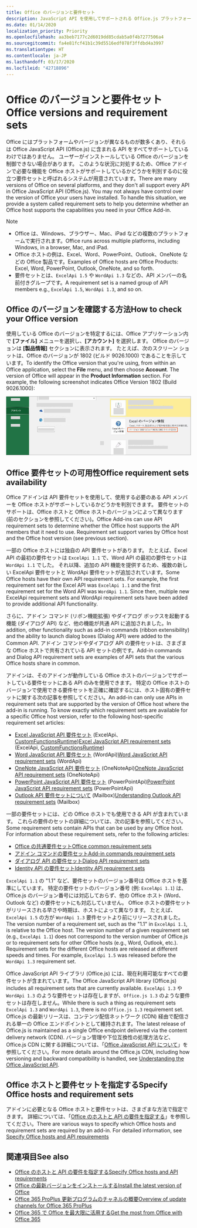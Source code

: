 ```yaml
---
title: Office のバージョンと要件セット
description: JavaScript API を使用してサポートされる Office.js プラットフォーム
ms.date: 01/14/2020
localization_priority: Priority
ms.openlocfilehash: aa3beb7177c2d6019dd85cdab5a0f4b7277506a4
ms.sourcegitcommit: fa4e81fcf41b1c39d5516edf078f3ffdbd4a3997
ms.translationtype: HT
ms.contentlocale: ja-JP
ms.lasthandoff: 03/17/2020
ms.locfileid: "42718896"
---
```

# <a name="office-versions-and-requirement-sets"></a><span data-ttu-id="56f24-103">Office のバージョンと要件セット</span><span class="sxs-lookup"><span data-stu-id="56f24-103">Office versions and requirement sets</span></span>

<span data-ttu-id="56f24-p101">Office にはプラットフォームやバージョンが異なるものが数多くあり、それらは Office JavaScript API (Office.js) に含まれる API をすべてサポートしているわけではありません。 ユーザーがインストールしている Office のバージョンを制御できない場合があります。  このような状況に対処するため、Office アドインで必要な機能を Office ホストがサポートしているかどうかを判別するのに役立つ要件セットと呼ばれるシステムが用意されています。</span><span class="sxs-lookup"><span data-stu-id="56f24-p101">There are many versions of Office on several platforms, and they don't all support every API in Office JavaScript API (Office.js). You may not always have control over the version of Office your users have installed.  To handle this situation, we provide a system called requirement sets to help you determine whether an Office host supports the capabilities you need in your Office Add-in.</span></span> 

> [!NOTE]
> - <span data-ttu-id="56f24-107">Office は、Windows、ブラウザー、Mac、iPad などの複数のプラットフォームで実行されます。</span><span class="sxs-lookup"><span data-stu-id="56f24-107">Office runs across multiple platforms, including Windows, in a browser, Mac, and iPad.</span></span>
> - <span data-ttu-id="56f24-108">Office ホストの例は、Excel、Word、PowerPoint、Outlook、OneNote などの Office 製品です。</span><span class="sxs-lookup"><span data-stu-id="56f24-108">Examples of Office hosts are Office Products: Excel, Word, PowerPoint, Outlook, OneNote, and so forth.</span></span>  
> - <span data-ttu-id="56f24-109">要件セットとは、`ExcelApi 1.5` や `WordApi 1.3` などの、API メンバーの名前付きグループです。</span><span class="sxs-lookup"><span data-stu-id="56f24-109">A requirement set is a named group of API members e.g., `ExcelApi 1.5`, `WordApi 1.3`, and so on.</span></span>  

## <a name="how-to-check-your-office-version"></a><span data-ttu-id="56f24-110">Office のバージョンを確認する方法</span><span class="sxs-lookup"><span data-stu-id="56f24-110">How to check your Office version</span></span>

<span data-ttu-id="56f24-p102">使用している Office のバージョンを特定するには、Office アプリケーション内で **[ファイル]** メニューを選択し、**[アカウント]** を選択します。 Office のバージョンは **[製品情報]** セクションに表示されます。 たとえば、次のスクリーン ショットは、Office のバージョンが 1802 (ビルド 9026.1000) であることを示しています。</span><span class="sxs-lookup"><span data-stu-id="56f24-p102">To identify the Office version that you're using, from within an Office application, select the **File** menu, and then choose **Account**. The version of Office will appear in the **Product Information** section. For example, the following screenshot indicates Office Version 1802 (Build 9026.1000):</span></span>

![Office のバージョン確認](../images/office-version.png)

## <a name="office-requirement-sets-availability"></a><span data-ttu-id="56f24-115">Office 要件セットの可用性</span><span class="sxs-lookup"><span data-stu-id="56f24-115">Office requirement sets availability</span></span>

<span data-ttu-id="56f24-p103">Office アドインは API 要件セットを使用して、使用する必要のある API メンバーを Office ホストがサポートしているかどうかを判別できます。 要件セットのサポートは、Office ホストと Office ホストのバージョンによって異なります (前のセクションを参照してください)。</span><span class="sxs-lookup"><span data-stu-id="56f24-p103">Office Add-ins can use API requirement sets to determine whether the Office host supports the API members that it need to use. Requirement set support varies by Office host and the Office host version (see previous section).</span></span>

<span data-ttu-id="56f24-p104">一部の Office ホストには独自の API 要件セットがあります。 たとえば、Excel API の最初の要件セットは `ExcelApi 1.1` で、Word API の最初の要件セットは `WordApi 1.1` でした。 それ以降、追加の API 機能を提供するため、複数の新しい ExcelApi 要件セットと WordApi 要件セットが追加されています。</span><span class="sxs-lookup"><span data-stu-id="56f24-p104">Some Office hosts have their own API requirement sets. For example, the first requirement set for the Excel API was `ExcelApi 1.1` and the first requirement set for the Word API was `WordApi 1.1`. Since then, multiple new ExcelApi requirement sets and WordApi requirement sets have been added to provide additional API functionality.</span></span>

<span data-ttu-id="56f24-121">さらに、アドイン コマンド (リボン機能拡張) やダイアログ ボックスを起動する機能 (ダイアログ API) など、他の機能が共通 API に追加されました。</span><span class="sxs-lookup"><span data-stu-id="56f24-121">In addition, other functionality such as add-in commands (ribbon extensibility) and the ability to launch dialog boxes (Dialog API) were added to the Common API.</span></span> <span data-ttu-id="56f24-122">アドイン コマンドやダイアログ API の要件セットは、さまざまな Office ホストで共有されている API セットの例です。</span><span class="sxs-lookup"><span data-stu-id="56f24-122">Add-in commands and Dialog API requirement sets are examples of API sets that the various Office hosts share in common.</span></span>

<span data-ttu-id="56f24-p106">アドインは、そのアドインが動作している Office ホストのバージョンでサポートしている要件セットにある API のみを使用できます。 特定の Office ホストのバージョンで使用できる要件セットを正確に確認するには、ホスト固有の要件セットに関する次の記事を参照してください。</span><span class="sxs-lookup"><span data-stu-id="56f24-p106">An add-in can only use APIs in requirement sets that are supported by the version of Office host where the add-in is running. To know exactly which requirement sets are available for a specific Office host version, refer to the following host-specific requirement set articles:</span></span>

- <span data-ttu-id="56f24-125">[Excel JavaScript API 要件セット](../reference/requirement-sets/excel-api-requirement-sets.md) (ExcelApi、[CustomFunctionsRuntime](../excel/custom-functions-architecture.md))</span><span class="sxs-lookup"><span data-stu-id="56f24-125">[Excel JavaScript API requirement sets](../reference/requirement-sets/excel-api-requirement-sets.md) (ExcelApi, [CustomFunctionsRuntime](../excel/custom-functions-architecture.md))</span></span>
- <span data-ttu-id="56f24-126">[Word JavaScript API 要件セット](../reference/requirement-sets/word-api-requirement-sets.md) (WordApi)</span><span class="sxs-lookup"><span data-stu-id="56f24-126">[Word JavaScript API requirement sets](../reference/requirement-sets/word-api-requirement-sets.md) (WordApi)</span></span>
- <span data-ttu-id="56f24-127">[OneNote JavaScript API 要件セット](../reference/requirement-sets/onenote-api-requirement-sets.md) (OneNoteApi)</span><span class="sxs-lookup"><span data-stu-id="56f24-127">[OneNote JavaScript API requirement sets](../reference/requirement-sets/onenote-api-requirement-sets.md) (OneNoteApi)</span></span>
- <span data-ttu-id="56f24-128">[PowerPoint JavaScript API 要件セット](../reference/requirement-sets/powerpoint-api-requirement-sets.md) (PowerPointApi)</span><span class="sxs-lookup"><span data-stu-id="56f24-128">[PowerPoint JavaScript API requirement sets](../reference/requirement-sets/powerpoint-api-requirement-sets.md) (PowerPointApi)</span></span>
- <span data-ttu-id="56f24-129">[Outlook API 要件セットについて](../reference/requirement-sets/outlook-api-requirement-sets.md) (Mailbox)</span><span class="sxs-lookup"><span data-stu-id="56f24-129">[Understanding Outlook API requirement sets](../reference/requirement-sets/outlook-api-requirement-sets.md) (Mailbox)</span></span>

<span data-ttu-id="56f24-p107">一部の要件セットには、どの Office ホストでも使用できる API が含まれています。 これらの要件のセットの詳細については、次の記事を参照してください。</span><span class="sxs-lookup"><span data-stu-id="56f24-p107">Some requirement sets contain APIs that can be used by any Office host. For information about these requirement sets, refer to the following articles:</span></span>

- [<span data-ttu-id="56f24-132">Office の共通要件セット</span><span class="sxs-lookup"><span data-stu-id="56f24-132">Office common requirement sets</span></span>](../reference/requirement-sets/office-add-in-requirement-sets.md)
- [<span data-ttu-id="56f24-133">アドイン コマンドの要件セット</span><span class="sxs-lookup"><span data-stu-id="56f24-133">Add-in commands requirement sets</span></span>](../reference/requirement-sets/add-in-commands-requirement-sets.md)
- [<span data-ttu-id="56f24-134">ダイアログ API の要件セット</span><span class="sxs-lookup"><span data-stu-id="56f24-134">Dialog API requirement sets</span></span>](../reference/requirement-sets/dialog-api-requirement-sets.md)
- [<span data-ttu-id="56f24-135">Identity API の要件セット</span><span class="sxs-lookup"><span data-stu-id="56f24-135">Identity API requirement sets</span></span>](../reference/requirement-sets/identity-api-requirement-sets.md)

<span data-ttu-id="56f24-p108">`ExcelApi 1.1` の "1.1" など、要件セットのバージョン番号は Office ホストを基準にしています。 特定の要件セットのバージョン番号 (例: `ExcelApi 1.1`) は、Office.js のバージョン番号には対応しておらず、他の Office ホスト (Word、Outlook など) の要件セットにも対応していません。  Office ホストの要件セットがリリースされる早さや時期は、ホストによって異なります。 たとえば、`ExcelApi 1.5` の方が `WordApi 1.3` 要件セットより前にリリースされました。</span><span class="sxs-lookup"><span data-stu-id="56f24-p108">The version number of a requirement set, such as the "1.1" in `ExcelApi 1.1`, is relative to the Office host. The version number of a given requirement set (e.g., `ExcelApi 1.1`) does not correspond to the version number of Office.js or to requirement sets for other Office hosts (e.g., Word, Outlook, etc.).  Requirement sets for the different Office hosts are released at different speeds and times. For example, `ExcelApi 1.5` was released before the `WordApi 1.3` requirement set.</span></span>

<span data-ttu-id="56f24-140">Office JavaScript API ライブラリ (Office.js) には、現在利用可能なすべての要件セットが含まれています。</span><span class="sxs-lookup"><span data-stu-id="56f24-140">The Office JavaScript API library (Office.js) includes all requirement sets that are currently available.</span></span> <span data-ttu-id="56f24-141">`ExcelApi 1.3` や `WordApi 1.3` のような要件セットは存在しますが、`Office.js 1.3` のような要件セットは存在しません。</span><span class="sxs-lookup"><span data-stu-id="56f24-141">While there is such a thing as requirement sets `ExcelApi 1.3` and `WordApi 1.3`, there is no `Office.js 1.3` requirement set.</span></span> <span data-ttu-id="56f24-142">Office.js の最新リリースは、コンテンツ配信ネットワーク (CDN) 経由で配信される単一の Office エンドポイントとして維持されます。</span><span class="sxs-lookup"><span data-stu-id="56f24-142">The latest release of Office.js is maintained as a single Office endpoint delivered via the content delivery network (CDN).</span></span> <span data-ttu-id="56f24-143">バージョン管理や下位互換性の処理方法など、Office.js CDN に関する詳細については、「[Office JavaScript API について](../develop/understanding-the-javascript-api-for-office.md)」を参照してください。</span><span class="sxs-lookup"><span data-stu-id="56f24-143">For more details around the Office.js CDN, including how versioning and backward compatibility is handled, see [Understanding the Office JavaScript API](../develop/understanding-the-javascript-api-for-office.md).</span></span>

## <a name="specify-office-hosts-and-requirement-sets"></a><span data-ttu-id="56f24-144">Office ホストと要件セットを指定する</span><span class="sxs-lookup"><span data-stu-id="56f24-144">Specify Office hosts and requirement sets</span></span>

<span data-ttu-id="56f24-p110">アドインに必要となる Office ホストと要件セットは、さまざまな方法で指定できます。  詳細については、「[Office のホストと API の要件を指定する](../develop/specify-office-hosts-and-api-requirements.md)」を参照してください。</span><span class="sxs-lookup"><span data-stu-id="56f24-p110">There are various ways to specify which Office hosts and requirement sets are required by an add-in.  For detailed information, see [Specify Office hosts and API requirements](../develop/specify-office-hosts-and-api-requirements.md)</span></span>

## <a name="see-also"></a><span data-ttu-id="56f24-147">関連項目</span><span class="sxs-lookup"><span data-stu-id="56f24-147">See also</span></span>

- [<span data-ttu-id="56f24-148">Office のホストと API の要件を指定する</span><span class="sxs-lookup"><span data-stu-id="56f24-148">Specify Office hosts and API requirements</span></span>](../develop/specify-office-hosts-and-api-requirements.md)
- [<span data-ttu-id="56f24-149">Office の最新バージョンをインストールする</span><span class="sxs-lookup"><span data-stu-id="56f24-149">Install the latest version of Office</span></span>](../develop/install-latest-office-version.md)
- [<span data-ttu-id="56f24-150">Office 365 ProPlus 更新プログラムのチャネルの概要</span><span class="sxs-lookup"><span data-stu-id="56f24-150">Overview of update channels for Office 365 ProPlus</span></span>](/deployoffice/overview-of-update-channels-for-office-365-proplus)
- [<span data-ttu-id="56f24-151">Office 365 で Office を最大限に活用する</span><span class="sxs-lookup"><span data-stu-id="56f24-151">Get the most from Office with Office 365</span></span>](https://products.office.com/compare-all-microsoft-office-products?tab=2)
